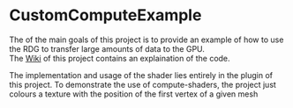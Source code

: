 # CustomComputeExample  
The of the main goals of this project is to provide an example of how to use the RDG to transfer large amounts of data to the GPU.  
The [Wiki](https://github.com/nfgrep/CustomComputeExample/wiki) of this project contains an explaination of the code.  

The implementation and usage of the shader lies entirely in the plugin of this project.
To demonstrate the use of compute-shaders, the project just colours a texture with the position of the first vertex of a given mesh
